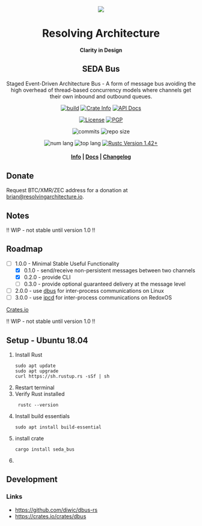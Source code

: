 <div align="center">
  <img src="https://resolvingarchitecture.io/images/ra.png"  />

  <h1>Resolving Architecture</h1>

  <p>
    <strong>Clarity in Design</strong>
  </p>
  
  <h2>SEDA Bus</h2>
  
  <p>
   Staged Event-Driven Architecture Bus - A form of message bus avoiding the high overhead of thread-based concurrency models where channels get their own inbound and outbound queues. 
  </p>
  
  <p>
    <a href="https://travis-ci.com/resolvingarchitecture/seda-bus"><img alt="build" src="https://img.shields.io/travis/resolvingarchitecture/seda-bus"/></a>
    <a href="https://crates.io/crates/seda-bus"><img alt="Crate Info" src="https://img.shields.io/crates/v/seda-bus.svg"/></a>
    <a href="https://docs.rs/crate/seda-bus/"><img alt="API Docs" src="https://img.shields.io/badge/docs.seda-bus-green"/></a>
  </p>
  <p>
    <a href="https://github.com/resolvingarchitecture/seda-bus/blob/master/LICENSE"><img alt="License" src="https://img.shields.io/github/license/resolvingarchitecture/seda-bus"/></a>
    <a href="https://resolvingarchitecture.io/ks/publickey.brian@resolvingarchitecture.io.asc"><img alt="PGP" src="https://img.shields.io/keybase/pgp/objectorange"/></a>
  </p>
  <p>
    <img alt="commits" src="https://img.shields.io/crates/d/seda-bus"/>
    <img alt="repo size" src="https://img.shields.io/github/repo-size/resolvingarchitecture/seda-bus"/>
  </p>
  <p>
    <img alt="num lang" src="https://img.shields.io/github/languages/count/resolvingarchitecture/seda-bus"/>
    <img alt="top lang" src="https://img.shields.io/github/languages/top/resolvingarchitecture/seda-bus"/>
    <a href="https://blog.rust-lang.org/2020/03/12/Rust-1.42.html"><img alt="Rustc Version 1.42+" src="https://img.shields.io/badge/rustc-1.42+-green.svg"/></a>
  </p>

  <h4>
    <a href="https://resolvingarchitecture.io">Info</a>
    <span> | </span>
    <a href="https://docs.rs/crate/seda-bus/">Docs</a>
    <span> | </span>
    <a href="https://github.com/resolvingarchitecture/seda-bus/blob/master/CHANGELOG.md">Changelog</a>
  </h4>
</div>

## Donate
Request BTC/XMR/ZEC address for a donation at brian@resolvingarchitecture.io.

## Notes
!! WIP - not stable until version 1.0 !!

## Roadmap 

*[ ] 1.0.0 - Minimal Stable Useful Functionality
    *[x] 0.1.0 - send/receive non-persistent messages between two channels
    *[x] 0.2.0 - provide CLI
    *[ ] 0.3.0 - provide optional guaranteed delivery at the message level
*[ ] 2.0.0 - use [dbus](https://en.wikipedia.org/wiki/D-Bus) for inter-process communications on Linux
*[ ] 3.0.0 - use [ipcd](https://dev.to/legolord208/programming-for-redox-os-4124) for inter-process communications on RedoxOS

[Crates.io](https://crates.io/crates/seda_bus)

!! WIP - not stable until version 1.0 !!

## Setup - Ubuntu 18.04
1. Install Rust
   ```shell script
   sudo apt update
   sudo apt upgrade
   curl https://sh.rustup.rs -sSf | sh
   ```
2. Restart terminal
3. Verify Rust installed
    ```shell script
     rustc --version
    ```
4. Install build essentials
    ```shell script
    sudo apt install build-essential
    ```
5. install crate
    ```shell script
    cargo install seda_bus
    ```
6. 

## Development

### Links
* https://github.com/diwic/dbus-rs
* https://crates.io/crates/dbus
